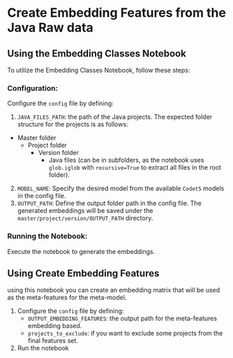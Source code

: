 # Create Embedding Features from the Java Raw data

## Using the Embedding Classes Notebook

To utilize the Embedding Classes Notebook, follow these steps:

### Configuration:

Configure the `config` file by defining:
1. `JAVA_FILES_PATH`: the path of the Java projects. The expected folder structure for the projects is as follows:
- Master folder
    - Project folder
        - Version folder
            - Java files (can be in subfolders, as the notebook uses `glob.iglob` with `recursive=True` to extract all files in the root folder).
2. `MODEL_NAME`: Specify the desired model from the available `Codet5` models in the config file.
3. `OUTPUT_PATH`: Define the output folder path in the config file. The generated embeddings will be saved under the `master/project/version/OUTPUT_PATH` directory.

### Running the Notebook:

Execute the notebook to generate the embeddings.



## Using Create Embedding Features
using this notebook you can create an embedding matrix that will be used as the meta-features for the meta-model. 
1. Configure the `config` file by defining:
    - `OUTPUT_EMBEDDING_FEATURES`: the output path for the meta-features embedding based. 
    - `projects_to_exclude`: if you want to exclude some projects from the final features set. 
2. Run the notebook